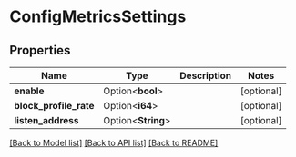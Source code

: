 # ConfigMetricsSettings

## Properties

Name | Type | Description | Notes
------------ | ------------- | ------------- | -------------
**enable** | Option<**bool**> |  | [optional]
**block_profile_rate** | Option<**i64**> |  | [optional]
**listen_address** | Option<**String**> |  | [optional]

[[Back to Model list]](../README.md#documentation-for-models) [[Back to API list]](../README.md#documentation-for-api-endpoints) [[Back to README]](../README.md)


